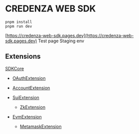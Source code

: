 # CREDENZA WEB SDK

```
pnpm install
pnpm run dev
```

[https://credenza-web-sdk.pages.dev](https://credenza-web-sdk.pages.dev)
Test page Staging env

## Extensions

[SDKCore](https://www.npmjs.com/package/@credenza3/core-web)

- [OAuthExtension](https://www.npmjs.com/package/@credenza3/core-web-oauth-ext)

- [AccountExtension](https://www.npmjs.com/package/@credenza3/core-web-account-ext)

- [SuiExtension](https://www.npmjs.com/package/@credenza3/core-web-sui-ext)

  - [ZkExtension](https://www.npmjs.com/package/@credenza3/core-web-sui-zklogin-ext)

- [EvmExtension](https://www.npmjs.com/package/@credenza3/core-web-evm-ext)

  - [MetamaskExtension](https://www.npmjs.com/package/@credenza3/core-web-evm-metamask-ext)
